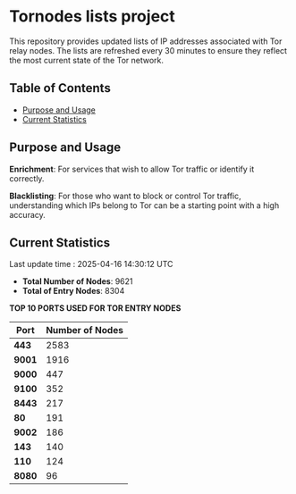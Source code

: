 # Tornodes lists project

This repository provides updated lists of IP addresses associated with Tor relay nodes. The lists are refreshed every 30 minutes to ensure they reflect the most current state of the Tor network.

## Table of Contents

- [Purpose and Usage](#purpose-and-usage)
- [Current Statistics](#current-statistics)


## Purpose and Usage

**Enrichment**: For services that wish to allow Tor traffic or identify it correctly.

**Blacklisting**: For those who want to block or control Tor traffic, understanding which IPs belong to Tor can be a starting point with a high accuracy.

## Current Statistics

Last update time : 2025-04-16 14:30:12 UTC

- **Total Number of Nodes**: 9621
- **Total of Entry Nodes**: 8304

**TOP 10 PORTS USED FOR TOR ENTRY NODES**

| **Port** | **Number of Nodes** |
|------|-----------------|
| **443**   | 2583  |
| **9001**   | 1916  |
| **9000**   | 447  |
| **9100**   | 352  |
| **8443**   | 217  |
| **80**   | 191  |
| **9002**   | 186  |
| **143**   | 140  |
| **110**   | 124  |
| **8080**   | 96  |

